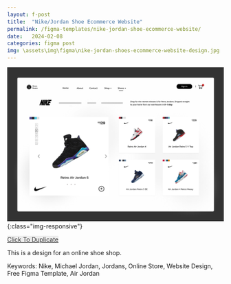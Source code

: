 ```yaml
---
layout: f-post
title:  "Nike/Jordan Shoe Ecommerce Website"
permalink: /figma-templates/nike-jordan-shoe-ecommerce-website/
date:   2024-02-08
categories: figma post
img: \assets\img\figma\nike-jordan-shoes-ecommerce-website-design.jpg
---
```


![image-title-here](\assets\img\figma\nike-jordan-shoes-ecommerce-website-design.jpg){:class="img-responsive"}

<a style="color:#333;background:#ECECEC;"
class="button" href="https://www.figma.com/community/file/1337258473533309410/nike-jordan-shoe-ecommerce-website-design" target="_blank">Click To Duplicate</a>

This is a design for an online shoe shop.

Keywords: Nike, Michael Jordan, Jordans, Online Store, Website Design, Free Figma Template, Air Jordan

